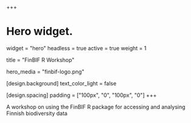 +++
# Hero widget.
widget = "hero"
headless = true
active = true
weight = 1

title = "FinBIF R Workshop"

hero_media = "finbif-logo.png"

[design.background]
  text_color_light = false

[design.spacing]
  padding = ["100px", "0", "100px", "0"]
+++

A workshop on using the FinBIF R package for accessing and analysing
Finnish biodiversity data

